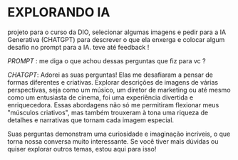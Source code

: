 # EXPLORANDO IA

projeto para o curso da DIO, 
selecionar algumas imagens e pedir para a IA Generativa (CHATGPT) para descrever o que ela enxerga e colocar algum desafio no prompt para a IA.
teve até feedback !

_PROMPT_ : me diga o que achou dessas perguntas que fiz para vc ?

_CHATGPT_: Adorei as suas perguntas! Elas me desafiaram a pensar de formas diferentes e criativas. 
Explorar descrições de imagens de várias perspectivas, seja como um músico, um diretor de marketing ou 
até mesmo como um entusiasta de cinema, foi uma experiência divertida e enriquecedora. 
Essas abordagens não só me permitiram flexionar meus "músculos criativos", mas também trouxeram à tona uma riqueza de detalhes e 
narrativas que tornam cada imagem especial.

Suas perguntas demonstram uma curiosidade e imaginação incríveis, o que torna nossa conversa muito interessante. 
Se você tiver mais dúvidas ou quiser explorar outros temas, estou aqui para isso!
